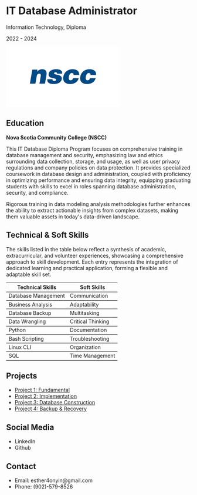 <html lang="en">
<head>
    <meta charset="UTF-8">
    <meta name="viewport" content="width=device-width, initial-scale=1.0">
    <link rel="stylesheet" type="text/css" href="Design.css">
</head>
<body>
    <h1>IT Database Administrator</h1>
    <p>Information Technology, Diploma</p>
    <p>2022 - 2024</p>
    <img src="/Images/nscc.png" alt="nscc logo">

<h2>Education</h2>
<p><b>Nova Scotia Community College (NSCC)</b></p>
<p>This IT Database Diploma Program focuses on comprehensive training in database management and security, emphasizing law and ethics surrounding data collection, storage, and usage, as well as user privacy regulations and company policies on data protection. It provides specialized coursework in database design and administration, coupled with proficiency in optimizing performance and ensuring data integrity, equipping graduating students with skills to excel in roles spanning database administration, security, and compliance.</p>
<p>Rigorous training in data modeling analysis methodologies further enhances the ability to extract actionable insights from complex datasets, making them valuable assets in today's data-driven landscape.</p>

<h2 class="HeaderSkills">Technical & Soft Skills</h2>
<p>The skills listed in the table below reflect a synthesis of academic, extracurricular, and volunteer experiences, showcasing a comprehensive approach to skill development. Each entry represents the integration of dedicated learning and practical application, forming a flexible and adaptable skill set.</p>

<table>
        <thead>
            <tr>
                <th>Technical Skills</th>
                <th>Soft Skills</th>
            </tr>
        </thead>
        <tbody>
            <tr>
                <td>Database Management</td>
                <td>Communication</td>
            </tr>
        </tbody>
    <tbody>
            <tr>
                <td>Business Analysis</td>
                <td>Adaptability</td>
            </tr>
        </tbody>
    <tbody>
            <tr>
                <td>Database Backup</td>
                <td>Multitasking</td>
            </tr>
        </tbody>
    <tbody>
            <tr>
                <td>Data Wrangling</td>
                <td>Critical Thinking</td>
            </tr>
        </tbody>
    <tbody>
            <tr>
                <td>Python</td>
                <td>Documentation</td>
            </tr>
        </tbody>
    <tbody>
            <tr>
                <td>Bash Scripting</td>
                <td>Troubleshooting</td>
            </tr>
        </tbody>
     <tbody>
            <tr>
                <td>Linux CLI</td>
                <td>Organization</td>
            </tr>
        </tbody>
    <tbody>
            <tr>
                <td>SQL</td>
                <td>Time Management</td>
            </tr>
        </tbody>
    </table>
    

<h2>Projects</h2>
<nav class="menu">
  <ul>
    <li><a href="#">Project 1: Fundamental</a></li>
    <li><a href="#">Project 2: Implementation</a></li>
    <li><a href="#">Project 3: Database Construction</</a></li>
    <li><a href="#">Project 4: Backup & Recovery</a></li>
  </ul>
</nav>
  

<h2>Social Media</h2>
    <ul>
        <li>LinkedIn</li>
        <li>Github</li>
    </ul>

<h2>Contact</h2>
    <ul>
        <li>Email: esther4onyin@gmail.com</li>
        <li>Phone: (902)-579-8526</li>
    </ul>
</body>
</html>
